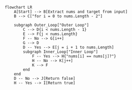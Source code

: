 ﻿```mermaid
flowchart LR
    A[Start] --> B[Extract nums and target from input]
    B --> C["for i = 0 to nums.Length - 2"]

    subgraph Outer_Loop["Outer Loop"]
        C --> D{i < nums.Length - 1}
        E --> F{j < nums.Length}
        F -- No --> G[i++]
        G --> D
        D -- Yes --> E[j = i + 1 to nums.Length]
        subgraph Inner_Loop["Inner Loop"]
            F -- Yes --> H{"nums[i] == nums[j]?"}
            H -- No --> K[j++]
            K --> F
        end
    end
    D -- No --> J[Return false]
    H -- Yes --> I[Return true]
```